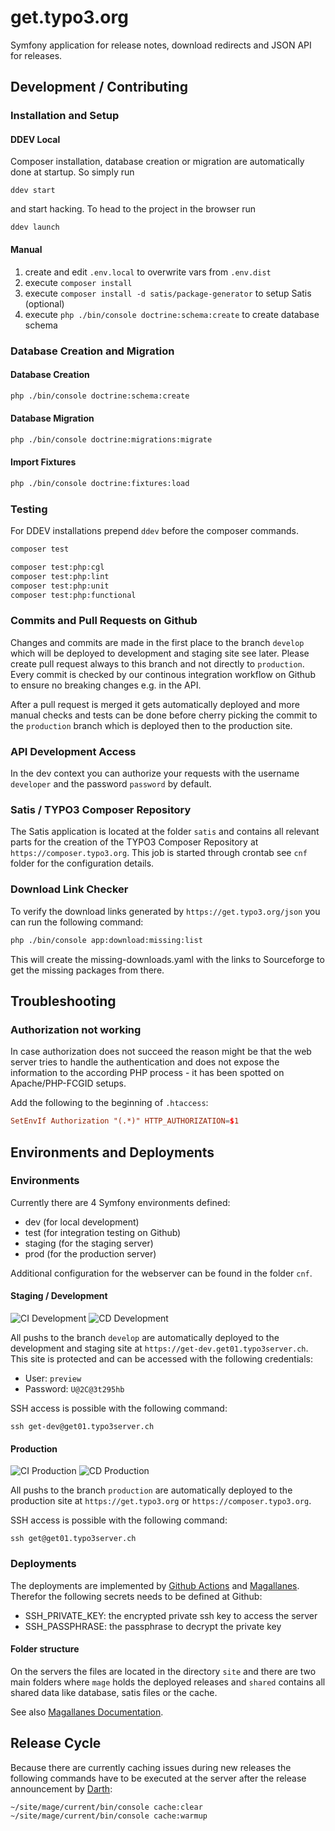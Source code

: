 # get.typo3.org

Symfony application for release notes, download redirects and JSON API for
releases.

## Development / Contributing

### Installation and Setup

#### DDEV Local

Composer installation, database creation or migration are automatically done at
startup. So simply run

`ddev start`

and start hacking. To head to the project in the browser run

`ddev launch`

#### Manual

1. create and edit `.env.local` to overwrite vars from `.env.dist`
1. execute `composer install`
1. execute `composer install -d satis/package-generator` to setup Satis (optional)
1. execute `php ./bin/console doctrine:schema:create` to create database schema

### Database Creation and Migration

#### Database Creation

```bash
php ./bin/console doctrine:schema:create
```

#### Database Migration

```bash
php ./bin/console doctrine:migrations:migrate
```

#### Import Fixtures

```bash
php ./bin/console doctrine:fixtures:load
```

### Testing

For DDEV installations prepend `ddev` before the composer commands.

```bash
composer test

composer test:php:cgl
composer test:php:lint
composer test:php:unit
composer test:php:functional
```

### Commits and Pull Requests on Github

Changes and commits are made in the first place to the branch `develop` which
will be deployed to development and staging site see later. Please create
pull request always to this branch and not directly to `production`. Every commit
is checked by our continous integration workflow on Github to ensure no
breaking changes e.g. in the API.

After a pull request is merged it gets automatically deployed and more manual
checks and tests can be done before cherry picking the commit to the `production`
branch which is deployed then to the production site.

### API Development Access

In the dev context you can authorize your requests with the username `developer`
and the password `password` by default.

### Satis / TYPO3 Composer Repository

The Satis application is located at the folder `satis` and contains all relevant
parts for the creation of the TYPO3 Composer Repository at
`https://composer.typo3.org`. This job is started through crontab see `cnf`
folder for the configuration details.

### Download Link Checker

To verify the download links generated by `https://get.typo3.org/json` you can
run the following command:

```bash
php ./bin/console app:download:missing:list
```

This will create the missing-downloads.yaml with the links to Sourceforge to get
the missing packages from there.

## Troubleshooting

### Authorization not working

In case authorization does not succeed the reason might be that the web server
tries to handle the authentication and does not expose the information to the
according PHP process - it has been spotted on Apache/PHP-FCGID setups.

Add the following to the beginning of `.htaccess`:

```conf
SetEnvIf Authorization "(.*)" HTTP_AUTHORIZATION=$1
```

## Environments and Deployments

### Environments

Currently there are 4 Symfony environments defined:

* dev (for local development)
* test (for integration testing on Github)
* staging (for the staging server)
* prod (for the production server)

Additional configuration for the webserver can be found in the folder `cnf`.

#### Staging / Development

![CI Development](https://github.com/TYPO3/get.typo3.org/workflows/Integration%20(CI)/badge.svg?branch=develop)
![CD Development](https://github.com/TYPO3/get.typo3.org/workflows/Deployment%20(CD)/badge.svg?branch=develop)

All pushs to the branch `develop` are automatically deployed to the development
and staging site at `https://get-dev.get01.typo3server.ch`. This site is
protected and can be accessed with the following credentials:

* User: `preview`
* Password: `U@2C@3t295hb`

SSH access is possible with the following command:

`ssh get-dev@get01.typo3server.ch`

#### Production

![CI Production](https://github.com/TYPO3/get.typo3.org/workflows/Integration%20(CI)/badge.svg?branch=production)
![CD Production](https://github.com/TYPO3/get.typo3.org/workflows/Deployment%20(CD)/badge.svg?branch=production)

All pushs to the branch `production` are automatically deployed to the production
site at `https://get.typo3.org` or `https://composer.typo3.org`.

SSH access is possible with the following command:

`ssh get@get01.typo3server.ch`

### Deployments

The deployments are implemented by [Github Actions](https://help.github.com/en/actions)
and [Magallanes](https://www.magephp.com/). Therefor the following secrets needs
to be defined at Github:

* SSH_PRIVATE_KEY: the encrypted private ssh key to access the server
* SSH_PASSPHRASE: the passphrase to decrypt the private key

#### Folder structure

On the servers the files are located in the directory `site` and there are two
main folders where `mage` holds the deployed releases and `shared` contains
all shared data like database, satis files or the cache.

See also [Magallanes Documentation](https://www.magephp.com/#configReleases).

## Release Cycle

Because there are currently caching issues during new releases the following
commands have to be executed at the server after the release announcement by
[Darth](https://github.com/TYPO3/darth):

```bash
~/site/mage/current/bin/console cache:clear
~/site/mage/current/bin/console cache:warmup
```

